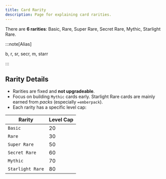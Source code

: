 ```yaml
---
title: Card Rarity
description: Page for explaining card rarities.
---
```


There are **6 rarities**: Basic, Rare, Super Rare, Secret Rare, Mythic, Starlight Rare.

:::note[Alias]

b, r, sr, secr, m, starr

:::

## Rarity Details
- Rarities are fixed and **not upgradeable**.
- Focus on building `Mythic` cards early. Starlight Rare cards are mainly earned from *packs* (especially `=emberpack`).
- Each rarity has a specific level cap:

| Rarity           | Level Cap |
|------------------|-----------|
| `Basic`          | 20        |
| `Rare`           | 30        |
| `Super Rare`     | 50        |
| `Secret Rare`    | 60        |
| `Mythic`         | 70        |
| `Starlight Rare` | 80        |
